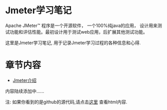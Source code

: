 Jmeter学习笔记
============

Apache JMeter™ 程序是一个开源软件， 一个100%纯java的应用， 设计用来测试功能和评估性能。最初设计用于测试web应用，后扩展其他测试功能。

这里是Jmeter学习笔记, 用于记录Jmeter学习过程的各种信息和心得.

# 章节内容

* [Jmeter介绍](introduction/jmeter.md)


内容陆续添加中......

注: 如果你看到的是github的源代码,请点击[这里](http://skyao.github.io/leaning-jmeter) 查看html内容.

